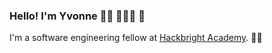 ### Hello! I'm Yvonne  👋🏼 👩🏻‍💻 🌱

I'm a software engineering fellow at [Hackbright Academy](https://hackbrightacademy.com/). 🍎✨
